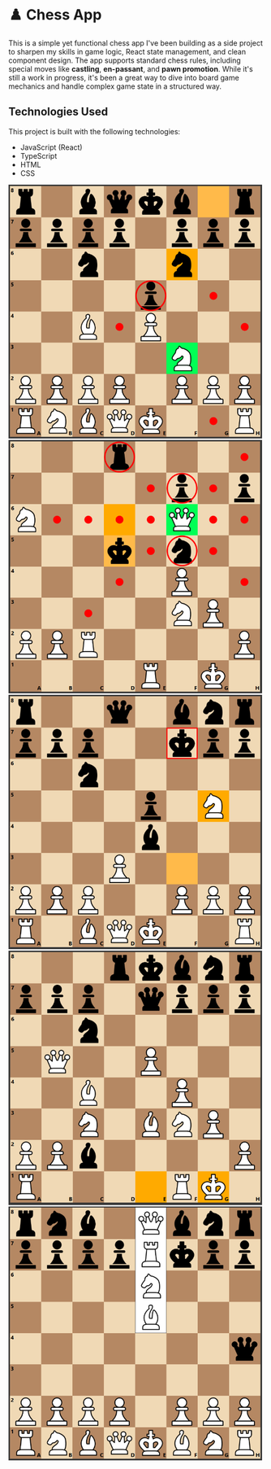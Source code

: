 # ♟️ Chess App

<p>This is a simple yet functional chess app I've been building as a side project to sharpen my skills in game logic, React state management, and clean component design. The app supports standard chess rules, including special moves like <b>castling</b>, <b>en-passant</b>, and <b>pawn promotion</b>. While it's still a work in progress, it's been a great way to dive into board game mechanics and handle complex game state in a structured way.</p>


## Technologies Used
This project is built with the following technologies:

* JavaScript (React)
* TypeScript
* HTML
* CSS


<img src="/chess-app/src/assets/demos/demo1.PNG" width="500"/>
<img src="/chess-app/src/assets/demos/demo2.PNG" width="500"/>
<img src="/chess-app/src/assets/demos/demo3.PNG" width="500"/>
<img src="/chess-app/src/assets/demos/demo4.PNG" width="500"/>
<img src="/chess-app/src/assets/demos/demo5.PNG" width="500"/>
